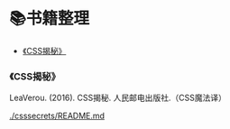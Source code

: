 # 📚书籍整理


<!-- @import "[TOC]" {cmd="toc" depthFrom=3 depthTo=3 orderedList=false} -->

<!-- code_chunk_output -->

- [《CSS揭秘》](#css揭秘)

<!-- /code_chunk_output -->

### 《CSS揭秘》

LeaVerou. (2016). CSS揭秘. 人民邮电出版社.（CSS魔法译）

[./csssecrets/README.md](./csssecrets/README.md)

